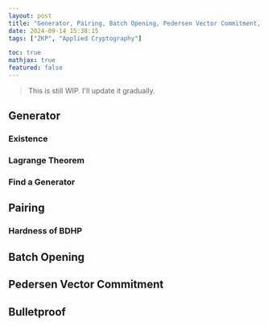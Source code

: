 ```yaml
---
layout: post
title: "Generator, Pairing, Batch Opening, Pedersen Vector Commitment, and Bulletproof"
date: 2024-09-14 15:38:15
tags: ["ZKP", "Applied Cryptography"]

toc: true
mathjax: true
featured: false
---
```


> This is still WIP. I'll update it gradually.

## Generator

### Existence

### Lagrange Theorem

### Find a Generator

## Pairing

### Hardness of BDHP

## Batch Opening

## Pedersen Vector Commitment

## Bulletproof